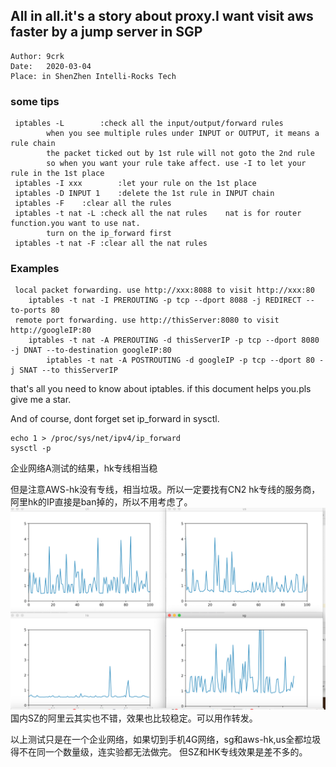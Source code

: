 ## All in all.it's a story about proxy.I want visit aws faster by a jump server in SGP
```
Author: 9crk 
Date:	2020-03-04
Place: in ShenZhen Intelli-Rocks Tech
```
### some tips
```
 iptables -L		:check all the input/output/forward rules
		when you see multiple rules under INPUT or OUTPUT, it means a rule chain
		the packet ticked out by 1st rule will not goto the 2nd rule
		so when you want your rule take affect. use -I to let your rule in the 1st place
 iptables -I xxx		:let your rule on the 1st place
 iptables -D INPUT 1	:delete the 1st rule in INPUT chain 
 iptables -F	:clear all the rules
 iptables -t nat -L	:check all the nat rules	nat is for router function.you want to use nat. 
		turn on the ip_forward first 
 iptables -t nat -F	:clear all the nat rules
```
### Examples
```
 local packet forwarding. use http://xxx:8088 to visit http://xxx:80
 	iptables -t nat -I PREROUTING -p tcp --dport 8088 -j REDIRECT --to-ports 80
 remote port forwarding. use http://thisServer:8080 to visit http://googleIP:80
	iptables -t nat -A PREROUTING -d thisServerIP -p tcp --dport 8080 -j DNAT --to-destination googleIP:80
        iptables -t nat -A POSTROUTING -d googleIP -p tcp --dport 80 -j SNAT --to thisServerIP
```
 that's all you need to know about iptables. if this document helps you.pls give me a star.
 
 
 And of course, dont forget set ip_forward in sysctl.
 ```
 echo 1 > /proc/sys/net/ipv4/ip_forward
 sysctl -p
 ```
企业网络A测试的结果，hk专线相当稳

但是注意AWS-hk没有专线，相当垃圾。所以一定要找有CN2 hk专线的服务商，阿里hk的IP直接是ban掉的，所以不用考虑了。
![pic](test.png)
国内SZ的阿里云其实也不错，效果也比较稳定。可以用作转发。

以上测试只是在一个企业网络，如果切到手机4G网络，sg和aws-hk,us全都垃圾得不在同一个数量级，连实验都无法做完。
但SZ和HK专线效果是差不多的。

